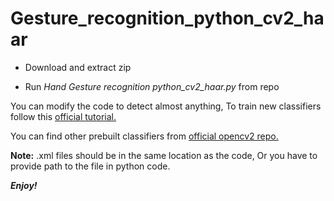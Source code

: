 # Gesture_recognition_python_cv2_haar

* Download and extract zip

* Run *Hand Gesture recognition python_cv2_haar.py* from repo


You can modify the code to detect almost anything, To train new classifiers follow this [official tutorial.](https://docs.opencv.org/2.4/doc/user_guide/ug_traincascade.html)

You can find other prebuilt classifiers from [official opencv2 repo.](https://github.com/opencv/opencv/tree/master/data/haarcascades)

**Note:** .xml files should be in the same location as the code, Or you have to provide path to the file in python code.

***Enjoy!***


